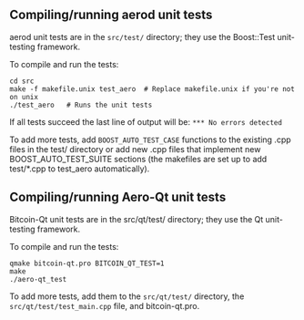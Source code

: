 Compiling/running aerod unit tests
------------------------------------

aerod unit tests are in the `src/test/` directory; they
use the Boost::Test unit-testing framework.

To compile and run the tests:

	cd src
	make -f makefile.unix test_aero  # Replace makefile.unix if you're not on unix
	./test_aero   # Runs the unit tests

If all tests succeed the last line of output will be:
`*** No errors detected`

To add more tests, add `BOOST_AUTO_TEST_CASE` functions to the existing
.cpp files in the test/ directory or add new .cpp files that
implement new BOOST_AUTO_TEST_SUITE sections (the makefiles are
set up to add test/*.cpp to test_aero automatically).


Compiling/running Aero-Qt unit tests
---------------------------------------

Bitcoin-Qt unit tests are in the src/qt/test/ directory; they
use the Qt unit-testing framework.

To compile and run the tests:

	qmake bitcoin-qt.pro BITCOIN_QT_TEST=1
	make
	./aero-qt_test

To add more tests, add them to the `src/qt/test/` directory,
the `src/qt/test/test_main.cpp` file, and bitcoin-qt.pro.
